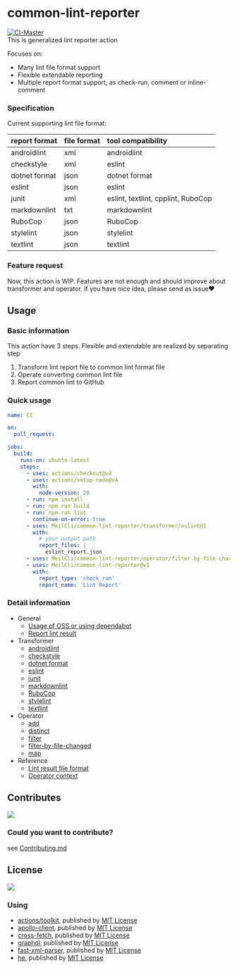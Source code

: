# common-lint-reporter
[![CI-Master](https://github.com/MeilCli/common-lint-reporter/actions/workflows/ci-master.yml/badge.svg)](https://github.com/MeilCli/common-lint-reporter/actions/workflows/ci-master.yml)  
This is generalized lint reporter action

Focuses on:
- Many lint file format support
- Flexible extendable reporting
- Multiple report format support, as check-run, comment or inline-comment

### Specification
Current supporting lint file format:

|report format|file format|tool compatibility|
|:--|:--|:--|
|androidlint|xml|androidlint|
|checkstyle|xml|eslint|
|dotnet format|json|dotnet format|
|eslint|json|eslint|
|junit|xml|eslint, textlint, cpplint, RuboCop|
|markdownlint|txt|markdownlint|
|RuboCop|json|RuboCop|
|stylelint|json|stylelint|
|textlint|json|textlint|

### Feature request
Now, this action is WIP. Features are not enough and should improve about transformer and operator. If you have nice idea, please send as issue:heart:

## Usage
### Basic information
This action have 3 steps. Flexible and extendable are realized by separating step

1. Transform lint report file to common lint format file
1. Operate converting common lint file
1. Report common lint to GitHub

### Quick usage
```yml
name: CI

on:
  pull_request:

jobs:
  build:
    runs-on: ubuntu-latest
    steps:
      - uses: actions/checkout@v4
      - uses: actions/setup-node@v4
        with:
          node-version: 20
      - run: npm install
      - run: npm run build
      - run: npm run lint
        continue-on-error: true
      - uses: MeilCli/common-lint-reporter/transformer/eslint@1
        with:
          # your output path
          report_files: |
            eslint_report.json
      - uses: MeilCli/common-lint-reporter/operator/filter-by-file-changed@v1
      - uses: MeilCli/common-lint-reporter@v1
        with:
          report_type: 'check_run'
          report_name: 'Lint Report'
```

### Detail information
- General
  - [Usage of OSS or using dependabot](documents/oss-or-dependabot-usage.md)
  - [Report lint result](documents/report-lint-result.md)
- Transformer
  - [androidlint](documents/transformer/androidlint.md)
  - [checkstyle](documents/transformer/checkstyle.md)
  - [dotnet format](documents/transformer/dotnetformat.md)
  - [eslint](documents/transformer/eslint.md)
  - [junit](documents/transformer/junit.md)
  - [markdownlint](documents/transformer/markdownlint.md)
  - [RuboCop](documents/transformer/rubocop.md)
  - [stylelint](documents/transformer/stylelint.md)
  - [textlint](documents/transformer/textlint.md)
- Operator
  - [add](documents/operator/add.md)
  - [distinct](documents/operator/distinct.md)
  - [filter](documents/operator/filter.md)
  - [filter-by-file-changed](documents/operator/filter-by-file-changed.md)
  - [map](documents/operator/map.md)
- Reference
  - [Lint result file format](documents/lint-result.md)
  - [Operator context](documents/operator/context.md)

## Contributes
[<img src="https://gist.github.com/MeilCli/2d3bbbc636d3e542aba28207b33b78bc/raw/b4dd7406351e857572e45537f9f929bf355689ff/metrics_contributors.svg">](https://github.com/MeilCli/common-lint-reporter/graphs/contributors)

### Could you want to contribute?
see [Contributing.md](./.github/CONTRIBUTING.md)

## License
[<img src="https://gist.github.com/MeilCli/2d3bbbc636d3e542aba28207b33b78bc/raw/b4dd7406351e857572e45537f9f929bf355689ff/metrics_licenses.svg">](LICENSE.txt)

### Using
- [actions/toolkit](https://github.com/actions/toolkit), published by [MIT License](https://github.com/actions/toolkit/blob/master/LICENSE.md)
- [apollo-client](https://github.com/apollographql/apollo-client), published by [MIT License](https://github.com/apollographql/apollo-client/blob/main/LICENSE)
- [cross-fetch](https://github.com/lquixada/cross-fetch), published by [MIT License](https://github.com/lquixada/cross-fetch/blob/main/LICENSE)
- [graphql](https://github.com/graphql/graphql-js), published by [MIT License](https://github.com/graphql/graphql-js/blob/main/LICENSE)
- [fast-xml-parser](https://github.com/NaturalIntelligence/fast-xml-parser), published by [MIT License](https://github.com/NaturalIntelligence/fast-xml-parser/blob/master/LICENSE)
- [he](https://github.com/mathiasbynens/he), published by [MIT License](https://github.com/mathiasbynens/he/blob/master/LICENSE-MIT.txt)
